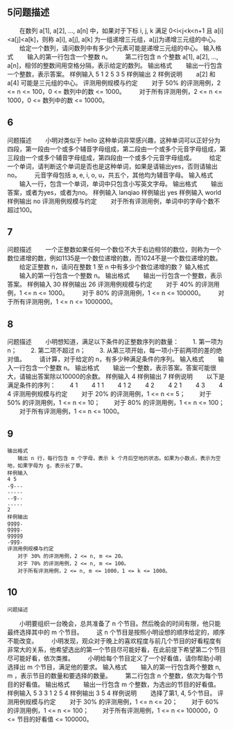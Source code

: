


## 5问题描述
　　在数列 a[1], a[2], ..., a[n] 中，如果对于下标 i, j, k 满足 0<i<j<k<n+1 且 a[i]<a[j]<a[k]，则称 a[i], a[j], a[k] 为一组递增三元组，a[j]为递增三元组的中心。
　　给定一个数列，请问数列中有多少个元素可能是递增三元组的中心。
输入格式
　　输入的第一行包含一个整数 n。
　　第二行包含 n 个整数 a[1], a[2], ..., a[n]，相邻的整数间用空格分隔，表示给定的数列。
输出格式
　　输出一行包含一个整数，表示答案。
样例输入
5
1 2 5 3 5
样例输出
2
样例说明
　　a[2] 和 a[4] 可能是三元组的中心。
评测用例规模与约定
　　对于 50% 的评测用例，2 <= n <= 100，0 <= 数列中的数 <= 1000。
　　对于所有评测用例，2 <= n <= 1000，0 <= 数列中的数 <= 10000。
## 6
问题描述
　　小明对类似于 hello 这种单词非常感兴趣，这种单词可以正好分为四段，第一段由一个或多个辅音字母组成，第二段由一个或多个元音字母组成，第三段由一个或多个辅音字母组成，第四段由一个或多个元音字母组成。
　　给定一个单词，请判断这个单词是否也是这种单词，如果是请输出yes，否则请输出no。
　　元音字母包括 a, e, i, o, u，共五个，其他均为辅音字母。
输入格式
　　输入一行，包含一个单词，单词中只包含小写英文字母。
输出格式
　　输出答案，或者为yes，或者为no。
样例输入
lanqiao
样例输出
yes
样例输入
world
样例输出
no
评测用例规模与约定
　　对于所有评测用例，单词中的字母个数不超过100。

## 7
问题描述
　　一个正整数如果任何一个数位不大于右边相邻的数位，则称为一个数位递增的数，例如1135是一个数位递增的数，而1024不是一个数位递增的数。
　　给定正整数 n，请问在整数 1 至 n 中有多少个数位递增的数？
输入格式
　　输入的第一行包含一个整数 n。
输出格式
　　输出一行包含一个整数，表示答案。
样例输入
30
样例输出
26
评测用例规模与约定
　　对于 40% 的评测用例，1 <= n <= 1000。
　　对于 80% 的评测用例，1 <= n <= 100000。
　　对于所有评测用例，1 <= n <= 1000000。
 ## 8
 问题描述
 　　小明想知道，满足以下条件的正整数序列的数量：
 　　1. 第一项为 n；
 　　2. 第二项不超过 n；
 　　3. 从第三项开始，每一项小于前两项的差的绝对值。
 　　请计算，对于给定的 n，有多少种满足条件的序列。
 输入格式
 　　输入一行包含一个整数 n。
 输出格式
 　　输出一个整数，表示答案。答案可能很大，请输出答案除以10000的余数。
 样例输入
 4
 样例输出
 7
 样例说明
 　　以下是满足条件的序列：
 　　4 1
 　　4 1 1
 　　4 1 2
 　　4 2
 　　4 2 1
 　　4 3
 　　4 4
 评测用例规模与约定
 　　对于 20% 的评测用例，1 <= n <= 5；
 　　对于 50% 的评测用例，1 <= n <= 10；
 　　对于 80% 的评测用例，1 <= n <= 100；
 　　对于所有评测用例，1 <= n <= 1000。
 
 ## 9
	输出格式
	　　输出 n 行，每行包含 m 个字母，表示 k 个月后空地的状态。如果为小数点，表示为空地，如果字母为 g，表示长了草。
	样例输入
	4 5
	.g...
	.....
	..g..
	.....
	2
	样例输出
	gggg.
	gggg.
	ggggg
	.ggg.
	评测用例规模与约定
	　　对于 30% 的评测用例，2 <= n, m <= 20。
	　　对于 70% 的评测用例，2 <= n, m <= 100。
	　　对于所有评测用例，2 <= n, m <= 1000，1 <= k <= 1000。
## 10
	问题描述
　　小明要组织一台晚会，总共准备了 n 个节目。然后晚会的时间有限，他只能最终选择其中的 m 个节目。
　　这 n 个节目是按照小明设想的顺序给定的，顺序不能改变。
　　小明发现，观众对于晚上的喜欢程度与前几个节目的好看程度有非常大的关系，他希望选出的第一个节目尽可能好看，在此前提下希望第二个节目尽可能好看，依次类推。
　　小明给每个节目定义了一个好看值，请你帮助小明选择出 m 个节目，满足他的要求。
输入格式
　　输入的第一行包含两个整数 n, m ，表示节目的数量和要选择的数量。
　　第二行包含 n 个整数，依次为每个节目的好看值。
输出格式
　　输出一行包含 m 个整数，为选出的节目的好看值。
样例输入
5 3
3 1 2 5 4
样例输出
3 5 4
样例说明
　　选择了第1, 4, 5个节目。
评测用例规模与约定
　　对于 30% 的评测用例，1 <= n <= 20；
　　对于 60% 的评测用例，1 <= n <= 100；
　　对于所有评测用例，1 <= n <= 100000，0 <= 节目的好看值 <= 100000。